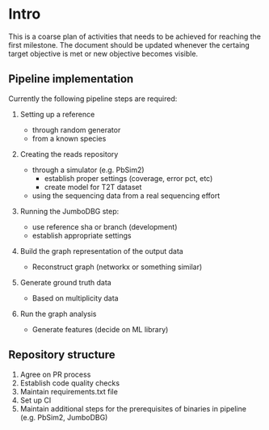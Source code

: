 # Intro

This is a coarse plan of activities that needs to be achieved for reaching the first milestone.
The document should be updated whenever the certaing target objective is met or new objective
becomes visible.

## Pipeline implementation

Currently the following pipeline steps are required:

1. Setting up a reference

   - through random generator
   - from a known species

2. Creating the reads repository

   - through a simulator (e.g. PbSim2)
     - establish proper settings (coverage, error pct, etc)
     - create model for T2T dataset
   - using the sequencing data from a real sequencing effort

3. Running the JumboDBG step:

   - use reference sha or branch (development)
   - establish appropriate settings

4. Build the graph representation of the output data

   - Reconstruct graph (networkx or something similar)

5. Generate ground truth data

   - Based on multiplicity data

6. Run the graph analysis

   - Generate features (decide on ML library)

## Repository structure

1. Agree on PR process
2. Establish code quality checks
3. Maintain requirements.txt file
4. Set up CI
5. Maintain additional steps for the prerequisites of binaries in pipeline (e.g. PbSim2, JumboDBG)
